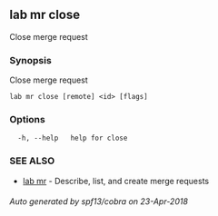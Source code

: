 ## lab mr close

Close merge request

### Synopsis

Close merge request

```
lab mr close [remote] <id> [flags]
```

### Options

```
  -h, --help   help for close
```

### SEE ALSO

* [lab mr](lab_mr.md)	 - Describe, list, and create merge requests

###### Auto generated by spf13/cobra on 23-Apr-2018
